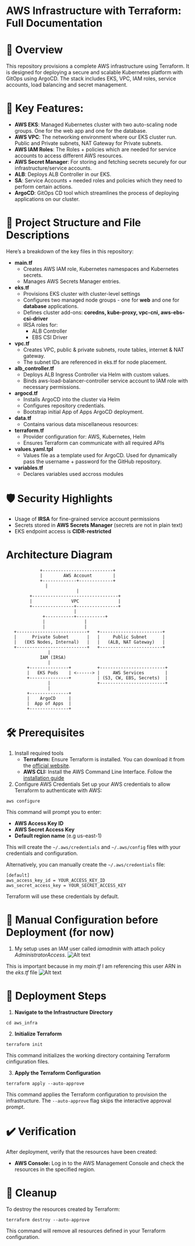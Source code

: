 # AWS Infrastructure with Terraform: Full Documentation

# :blue_book: Overview

This repository provisions a complete AWS infrastructure using Terraform. It is designed for deploying a secure and scalable Kubernetes platform with GitOps using ArgoCD. The stack includes EKS, VPC, IAM roles, service accounts, load balancing and secret management.

# :wrench: Key Features:

- **AWS EKS**: Managed Kubernetes cluster with two auto-scaling node groups. One for the web app and one for the database.
- **AWS VPC**: The networking environment where our EKS cluster run. Public and Private subnets, NAT Gateway for Private subnets.
- **AWS IAM Roles**: The Roles + policies which are needed for service accounts to access different AWS resources.
- **AWS Secret Manager**: For storing and fetching secrets securely for our infrastructure/service accounts.
- **ALB**: Deploys ALB Controller in our EKS.
- **SA**: Service Accounts + needed roles and policies which they need to perform certain actions.
- **ArgoCD**: GitOps CD tool which streamlines the process of deploying applications on our cluster.

# :file_folder: Project Structure and File Descriptions

Here’s a breakdown of the key files in this repository:

- **main.tf**
    - Creates AWS IAM role, Kubernetes namespaces and Kubernetes secrets.
    - Manages AWS Secrets Manager entries.
- **eks.tf**
    - Provisions EKS cluster with cluster-level settings
    - Configures two managed node groups - one for **web** and one for **database** applications.
    - Defines cluster add-ons: **coredns, kube-proxy, vpc-cni, aws-ebs-csi-driver**
    - IRSA roles for:
        - ALB Controller
        - EBS CSI Driver
- **vpc.tf**
    - Creates VPC, public & private subnets, route tables, internet & NAT gateway.
    - The subnet IDs are referenced in eks.tf for node placement.
- **alb_controller.tf**
    - Deploys ALB Ingress Controller via Helm with custom values.
    - Binds aws-load-balancer-controller service account to IAM role with necessary permissions.
- **argocd.tf** 
    - Installs ArgoCD into the cluster via Helm
    - Configures repository credentials.
    - Bootstrap initial App of Apps ArgoCD deployment.
- **data.tf**
    - Contains various data miscellaneous resources:
- **terraform.tf**
    - Provider configuration for: AWS, Kubernetes, Helm
    - Ensures Terraform can communicate with all required APIs
- **values.yaml.tpl**
    - Values file as a template used for ArgoCD. Used for dynamically pass the username + password for the GitHub repository.
- **variables.tf**
    - Declares variables used accross modules

# :shield: Security Highlights
- Usage of **IRSA** for fine-grained service account permissions
- Secrets stored in **AWS Secrets Manager** (secrets are not in plain text)
- EKS endpoint access is **CIDR-restricted** 

# Architecture Diagram
```
             +---------------------------+
             |        AWS Account        |
             +-------------+-------------+
			   |
                           |
         +---------------------------------+
         |               VPC               |
         +----------------+----------------+
                          |
              +-----------+-----------+
              |			      |	
              |			      |
   +---------------------------+   +------------------------+
   |      Private Subnet       |   |     Public Subnet      |
   |   (EKS Nodes, Internal)   |   |   (ALB, NAT Gateway)   |
   +---------------------------+   +------------------------+
                |
             IAM (IRSA)
                |
        +---------------+          +-------------------------+
        |   EKS Pods    | <------> |     AWS Services        |
        +---------------+          | (S3, CW, EBS, Secrets)  |
                |                  +-------------------------+
                |
        +---------------+
        |    ArgoCD     |
        |  App of Apps  |
        +---------------+
```

# :hammer_and_wrench: Prerequisites
1. Install required tools
    - **Terraform:** Ensure Terraform is installed. You can download it from the [official website](https://developer.hashicorp.com/terraform/install).
    - **AWS CLI:** Install the AWS Command Line Interface. Follow the [installation guide](https://docs.aws.amazon.com/cli/latest/userguide/getting-started-install.html)
2. Configure AWS Credentials
Set up your AWS credentials to allow Terraform to authenticate with AWS:
```
aws configure
```
This command will prompt you to enter:
- **AWS Access Key ID**
- **AWS Secret Access Key**
- **Default region name** (e.g us-east-1)

This will create the `~/.aws/credentials` and `~/.aws/config` files with your credentials and configuration.

Alternatively, you can manually create the `~/.aws/credentials` file:
```
[default]
aws_access_key_id = YOUR_ACCESS_KEY_ID
aws_secret_access_key = YOUR_SECRET_ACCESS_KEY
```

Terraform will use these credentials by default.

# :nut_and_bolt: Manual Configuration before Deployment (for now)

1. My setup uses an IAM user called *iamadmin* with attach policy *AdministratorAccess*.
![Alt text](imgs/main.tf%20-%20iamadmin.png)

This is important because in my *main.tf* I am referencing this user ARN in the *eks.tf* file
![Alt text](imgs/eks.tf%20-%20ref%20to%20eks_admin_role.png)


# :rocket: Deployment Steps
1. **Navigate to the Infrastructure Directory**
```
cd aws_infra
```
2. **Initialize Terraform**
```
terraform init
```
This command initializes the working directory containing Terraform cinfiguration files.

3. **Apply the Terraform Configuration**
```
terraform apply --auto-approve
```
This command applies the Terraform configuration to provision the infrastructure. The `--auto-approve` flag skips the interactive approval prompt.

# :heavy_check_mark: Verification
After deployment, verify that the resources have been created:
- **AWS Console:** Log in to the AWS Management Console and check the resources in the specified region.

# :broom: Cleanup
To destroy the resources created by Terraform:
```
terraform destroy --auto-approve
```
This command will remove all resources defined in your Terraform configuration.
